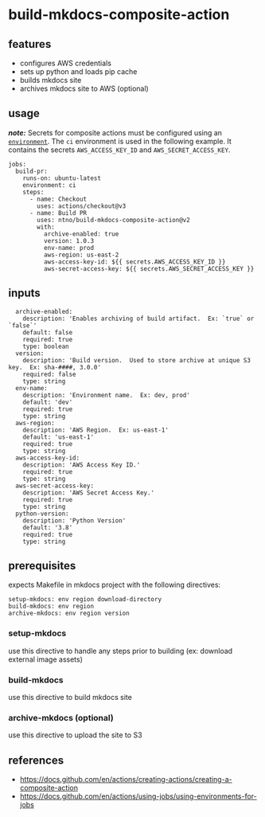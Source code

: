 # build-mkdocs-composite-action
## features
- configures AWS credentials
- sets up python and loads pip cache
- builds mkdocs site
- archives mkdocs site to AWS (optional)

## usage
*__note:__* Secrets for composite actions must be configured using an [`environment`](https://docs.github.com/en/actions/using-jobs/using-environments-for-jobs).  The `ci` environment is used in the following example.  It contains the secrets `AWS_ACCESS_KEY_ID` and `AWS_SECRET_ACCESS_KEY`.

```
jobs:
  build-pr:
    runs-on: ubuntu-latest
    environment: ci
    steps: 
      - name: Checkout
        uses: actions/checkout@v3
      - name: Build PR
        uses: ntno/build-mkdocs-composite-action@v2
        with:
          archive-enabled: true
          version: 1.0.3
          env-name: prod
          aws-region: us-east-2
          aws-access-key-id: ${{ secrets.AWS_ACCESS_KEY_ID }}
          aws-secret-access-key: ${{ secrets.AWS_SECRET_ACCESS_KEY }}
```

## inputs
```
  archive-enabled:
    description: 'Enables archiving of build artifact.  Ex: `true` or `false`'
    default: false
    required: true
    type: boolean
  version:
    description: 'Build version.  Used to store archive at unique S3 key.  Ex: sha-####, 3.0.0'
    required: false
    type: string
  env-name:
    description: 'Environment name.  Ex: dev, prod'
    default: 'dev'
    required: true
    type: string
  aws-region:
    description: 'AWS Region.  Ex: us-east-1'
    default: 'us-east-1'
    required: true
    type: string                      
  aws-access-key-id:
    description: 'AWS Access Key ID.'
    required: true
    type: string
  aws-secret-access-key:
    description: 'AWS Secret Access Key.'
    required: true
    type: string
  python-version:
    description: 'Python Version'
    default: '3.8'
    required: true
    type: string
```

## prerequisites
expects Makefile in mkdocs project with the following directives:
```
setup-mkdocs: env region download-directory
build-mkdocs: env region
archive-mkdocs: env region version
```
### setup-mkdocs
use this directive to handle any steps prior to building (ex: download external image assets)

### build-mkdocs
use this directive to build mkdocs site

### archive-mkdocs (optional)
use this directive to upload the site to S3

## references
- https://docs.github.com/en/actions/creating-actions/creating-a-composite-action
- https://docs.github.com/en/actions/using-jobs/using-environments-for-jobs
